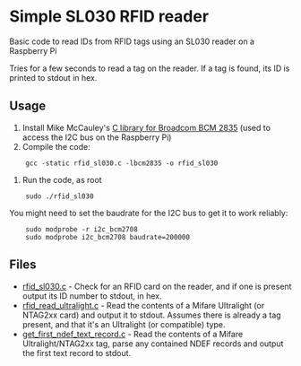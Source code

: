 # Simple SL030 RFID reader

Basic code to read IDs from RFID tags using an SL030 reader on a Raspberry Pi

Tries for a few seconds to read a tag on the reader.  If a tag is found, its ID is printed to stdout in hex.

## Usage

 1. Install Mike McCauley's [C library for Broadcom BCM 2835](http://www.airspayce.com/mikem/bcm2835/index.html) (used to access the I2C bus on the Raspberry Pi)
 1. Compile the code:
```
    gcc -static rfid_sl030.c -lbcm2835 -o rfid_sl030
```
 1. Run the code, as root
```
    sudo ./rfid_sl030
```

You might need to set the baudrate for the I2C bus to get it to work reliably:
```
    sudo modprobe -r i2c_bcm2708
    sudo modprobe i2c_bcm2708 baudrate=200000
```

## Files

 * [rfid_sl030.c](rfid_sl030.c) - Check for an RFID card on the reader, and if one is present output its ID number to stdout, in hex.
 * [rfid_read_ultralight.c](rfid_read_ultralight.c) - Read the contents of a Mifare Ultralight (or NTAG2xx card) and output it to stdout.  Assumes there is already a tag present, and that it's an Ultralight (or compatible) type.
 * [get_first_ndef_text_record.c](get_first_ndef_text_record.c) - Read the contents of a Mifare Ultralight/NTAG2xx tag, parse any contained NDEF records and output the first text record to stdout.
